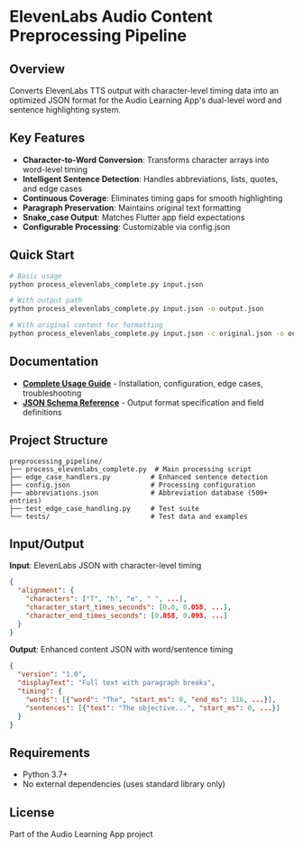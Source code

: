 # ElevenLabs Audio Content Preprocessing Pipeline

## Overview

Converts ElevenLabs TTS output with character-level timing data into an optimized JSON format for the Audio Learning App's dual-level word and sentence highlighting system.

## Key Features

- **Character-to-Word Conversion**: Transforms character arrays into word-level timing
- **Intelligent Sentence Detection**: Handles abbreviations, lists, quotes, and edge cases
- **Continuous Coverage**: Eliminates timing gaps for smooth highlighting
- **Paragraph Preservation**: Maintains original text formatting
- **Snake_case Output**: Matches Flutter app field expectations
- **Configurable Processing**: Customizable via config.json

## Quick Start

```bash
# Basic usage
python process_elevenlabs_complete.py input.json

# With output path
python process_elevenlabs_complete.py input.json -o output.json

# With original content for formatting
python process_elevenlabs_complete.py input.json -c original.json -o output.json
```

## Documentation

- [**Complete Usage Guide**](USAGE.md) - Installation, configuration, edge cases, troubleshooting
- [**JSON Schema Reference**](SCHEMA.md) - Output format specification and field definitions

## Project Structure

```
preprocessing_pipeline/
├── process_elevenlabs_complete.py  # Main processing script
├── edge_case_handlers.py          # Enhanced sentence detection
├── config.json                    # Processing configuration
├── abbreviations.json             # Abbreviation database (500+ entries)
├── test_edge_case_handling.py     # Test suite
└── tests/                         # Test data and examples
```

## Input/Output

**Input**: ElevenLabs JSON with character-level timing
```json
{
  "alignment": {
    "characters": ["T", "h", "e", " ", ...],
    "character_start_times_seconds": [0.0, 0.058, ...],
    "character_end_times_seconds": [0.058, 0.093, ...]
  }
}
```

**Output**: Enhanced content JSON with word/sentence timing
```json
{
  "version": "1.0",
  "displayText": "Full text with paragraph breaks",
  "timing": {
    "words": [{"word": "The", "start_ms": 0, "end_ms": 116, ...}],
    "sentences": [{"text": "The objective...", "start_ms": 0, ...}]
  }
}
```

## Requirements

- Python 3.7+
- No external dependencies (uses standard library only)

## License

Part of the Audio Learning App project